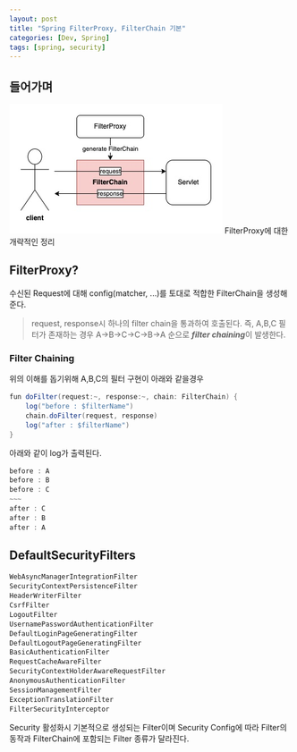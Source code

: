 ```yaml
---
layout: post
title: "Spring FilterProxy, FilterChain 기본"
categories: [Dev, Spring]
tags: [spring, security]
---
```


## 들어가며

![overview](/assets/img/filter-chain.jpeg)
FilterProxy에 대한 개략적인 정리

## FilterProxy?

수신된 Request에 대해 config(matcher, ...)를 토대로 적합한 FilterChain을 생성해준다.

> request, response시 하나의 filter chain을 통과하여 호출된다. 즉, A,B,C 필터가 존재하는 경우 A→B→C→C→B→A 순으로 ***filter chaining***이 발생한다.

### Filter Chaining

위의 이해를 돕기위해 A,B,C의 필터 구현이 아래와 같을경우

```java
fun doFilter(request:~, response:~, chain: FilterChain) {
	log("before : $filterName")
	chain.doFilter(request, response)
	log("after : $filterName")
}
```

아래와 같이 log가 출력된다.

```java
before : A
before : B
before : C
~~~
after : C
after : B
after : A
```

## DefaultSecurityFilters

```java
WebAsyncManagerIntegrationFilter
SecurityContextPersistenceFilter
HeaderWriterFilter
CsrfFilter
LogoutFilter
UsernamePasswordAuthenticationFilter
DefaultLoginPageGeneratingFilter
DefaultLogoutPageGeneratingFilter
BasicAuthenticationFilter
RequestCacheAwareFilter
SecurityContextHolderAwareRequestFilter
AnonymousAuthenticationFilter
SessionManagementFilter
ExceptionTranslationFilter
FilterSecurityInterceptor
```

Security 활성화시 기본적으로 생성되는 Filter이며 Security Config에 따라 Filter의 동작과 FilterChain에 포함되는 Filter 종류가 달라진다.
